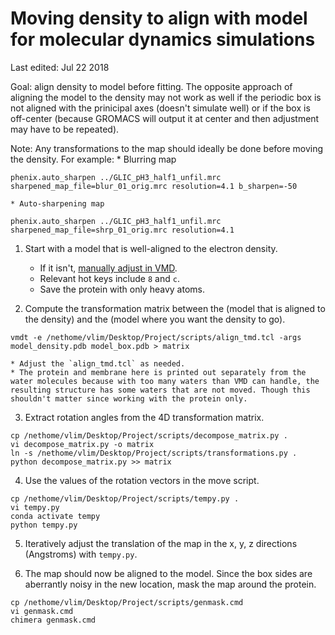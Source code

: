 # Moving density to align with model for molecular dynamics simulations

Last edited: Jul 22 2018

Goal: align density to model before fitting. The opposite approach of aligning the model to the density may not work as well if the periodic box is not aligned with the prinicipal axes (doesn't simulate well) or if the box is off-center (because GROMACS will output it at center and then adjustment may have to be repeated).

Note: Any transformations to the map should ideally be done before moving the density. For example:
    * Blurring map

```
phenix.auto_sharpen ../GLIC_pH3_half1_unfil.mrc sharpened_map_file=blur_01_orig.mrc resolution=4.1 b_sharpen=-50
```
    * Auto-sharpening map

```
phenix.auto_sharpen ../GLIC_pH3_half1_unfil.mrc sharpened_map_file=shrp_01_orig.mrc resolution=4.1
```


1. Start with a model that is well-aligned to the electron density. 
    * If it isn't, [manually adjust in VMD](https://www.ks.uiuc.edu/Research/vmd/current/ug/node33.html).
    * Relevant hot keys include `8` and `c`.
    * Save the protein with only heavy atoms.

2. Compute the transformation matrix between the (model that is aligned to the density) and the (model where you want the density to go).
```
vmdt -e /nethome/vlim/Desktop/Project/scripts/align_tmd.tcl -args model_density.pdb model_box.pdb > matrix
```

    * Adjust the `align_tmd.tcl` as needed.
    * The protein and membrane here is printed out separately from the water molecules because with too many waters than VMD can handle, the resulting structure has some waters that are not moved. Though this shouldn't matter since working with the protein only.

3. Extract rotation angles from the 4D transformation matrix. 
```
cp /nethome/vlim/Desktop/Project/scripts/decompose_matrix.py .
vi decompose_matrix.py -o matrix 
ln -s /nethome/vlim/Desktop/Project/scripts/transformations.py .
python decompose_matrix.py >> matrix
```

4. Use the values of the rotation vectors in the move script.
```
cp /nethome/vlim/Desktop/Project/scripts/tempy.py .
vi tempy.py
conda activate tempy
python tempy.py
```

5. Iteratively adjust the translation of the map in the x, y, z directions (Angstroms) with `tempy.py`.

6. The map should now be aligned to the model. Since the box sides are aberrantly noisy in the new location, mask the map around the protein.
```
cp /nethome/vlim/Desktop/Project/scripts/genmask.cmd
vi genmask.cmd
chimera genmask.cmd
```


